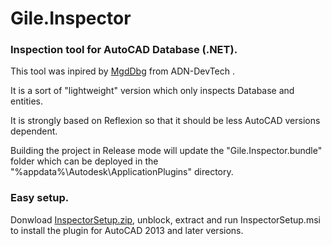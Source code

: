 # Gile.Inspector
### Inspection tool for AutoCAD Database (.NET).
This tool was inpired by [MgdDbg](https://github.com/ADN-DevTech/MgdDbg) from ADN-DevTech .

It is a sort of "lightweight" version which only inspects Database and entities.

It is strongly based on Reflexion so that it should be less AutoCAD versions dependent.

Building the project in Release mode will update the "Gile.Inspector.bundle" folder which
can be deployed in the "%appdata%\Autodesk\ApplicationPlugins" directory.

### Easy setup.
Donwload [InspectorSetup.zip](https://gilecad.azurewebsites.net/Resources/InspectorSetup.zip), unblock, extract and run InspectorSetup.msi to install the plugin for AutoCAD 2013 and later versions.
